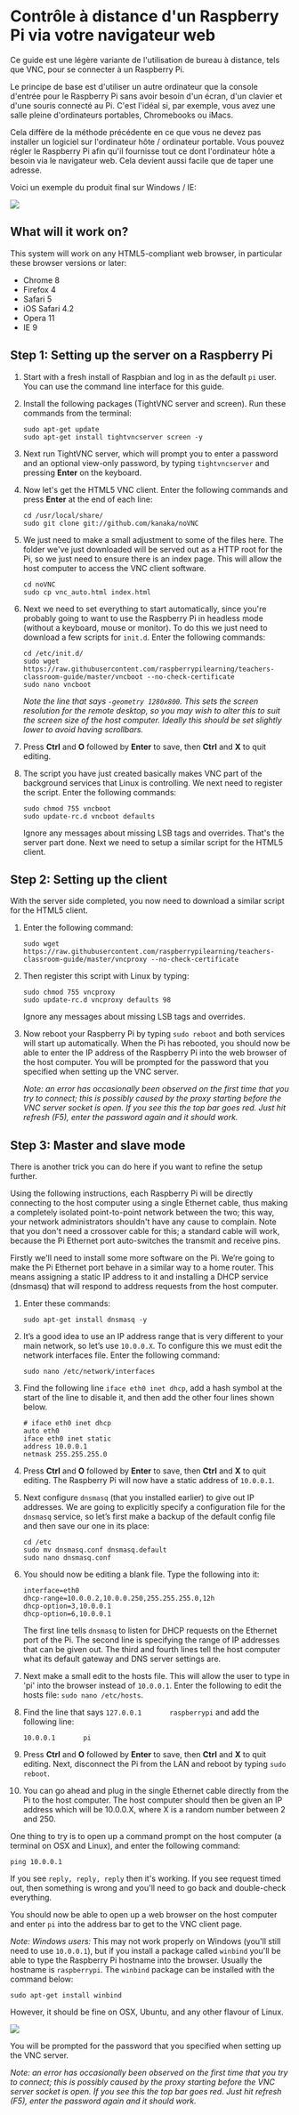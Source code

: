 # Contrôle à distance d'un Raspberry Pi via votre navigateur web 

Ce guide est une légère variante de l'utilisation de bureau à distance, tels que VNC, pour se connecter à un Raspberry Pi. 

Le principe de base est d'utiliser un autre ordinateur que la console d'entrée pour le Raspberry Pi sans avoir besoin d'un écran, d'un clavier et d'une souris connecté au Pi. C'est l'idéal si, par exemple, vous avez une salle pleine d'ordinateurs portables, Chromebooks ou iMacs.

Cela diffère de la méthode précédente en ce que vous ne devez pas installer un logiciel sur l'ordinateur hôte / ordinateur portable. Vous pouvez régler le Raspberry Pi afin qu'il fournisse tout ce dont l'ordinateur hôte a besoin via le navigateur web. Cela devient aussi facile que de taper une adresse.

Voici un exemple du produit final sur Windows / IE:

![](images/vnc_ie.png)

## What will it work on?

This system will work on any HTML5-compliant web browser, in particular these browser versions or later:

- Chrome 8
- Firefox 4
- Safari 5
- iOS Safari 4.2
- Opera 11
- IE 9

## Step 1: Setting up the server on a Raspberry Pi

1. Start with a fresh install of Raspbian and log in as the default `pi` user. You can use the command line interface for this guide.
1. Install the following packages (TightVNC server and screen). Run these commands from the terminal:

	```
	sudo apt-get update
	sudo apt-get install tightvncserver screen -y
	```

1. Next run TightVNC server, which will prompt you to enter a password and an optional view-only password, by typing `tightvncserver` and pressing **Enter** on the keyboard.

1. Now let's get the HTML5 VNC client. Enter the following commands and press **Enter** at the end of each line:

	```
	cd /usr/local/share/
	sudo git clone git://github.com/kanaka/noVNC
	```

1. We just need to make a small adjustment to some of the files here. The folder we've just downloaded will be served out as a HTTP root for the Pi, so we just need to ensure there is an index page. This will allow the host computer to access the VNC client software.
	
	```
	cd noVNC
	sudo cp vnc_auto.html index.html
	```

1. Next we need to set everything to start automatically, since you're probably going to want to use the Raspberry Pi in headless mode (without a keyboard, mouse or monitor). To do this we just need to download a few scripts for `init.d`. Enter the following commands:

	```
	cd /etc/init.d/
	sudo wget https://raw.githubusercontent.com/raspberrypilearning/teachers-classroom-guide/master/vncboot --no-check-certificate
	sudo nano vncboot
	```

	*Note the line that says `-geometry 1280x800`. This sets the screen resolution for the remote desktop, so you may wish to alter this to suit the screen size of the host computer. Ideally this should be set slightly lower to avoid having scrollbars.*

1. Press **Ctrl** and **O** followed by **Enter** to save, then **Ctrl** and **X** to quit editing.

1. The script you have just created basically makes VNC part of the background services that Linux is controlling. We next need to register the script. Enter the following commands:

	```
	sudo chmod 755 vncboot
	sudo update-rc.d vncboot defaults
	```

	Ignore any messages about missing LSB tags and overrides. That's the server part done. Next we need to setup a similar script for the HTML5 client.

## Step 2: Setting up the client

With the server side completed, you now need to download a similar script for the HTML5 client.

1. Enter the following command:

	```
	sudo wget https://raw.githubusercontent.com/raspberrypilearning/teachers-classroom-guide/master/vncproxy --no-check-certificate
	```

1. Then register this script with Linux by typing:

	```
	sudo chmod 755 vncproxy 
	sudo update-rc.d vncproxy defaults 98
	```
	
	Ignore any messages about missing LSB tags and overrides.

1. Now reboot your Raspberry Pi by typing `sudo reboot` and both services will start up automatically. When the Pi has rebooted, you should now be able to enter the IP address of the Raspberry Pi into the web browser of the host computer. You will be prompted for the password that you specified when setting up the VNC server.

	*Note: an error has occasionally been observed on the first time that you try to connect; this is possibly caused by the proxy starting before the VNC server socket is open. If you see this the top bar goes red. Just hit refresh (F5), enter the password again and it should work.*

## Step 3: Master and slave mode

There is another trick you can do here if you want to refine the setup further. 

Using the following instructions, each Raspberry Pi will be directly connecting to the host computer using a single Ethernet cable, thus making a completely isolated point-to-point network between the two; this way, your network administrators shouldn't have any cause to complain. Note that you don't need a crossover cable for this; a standard cable will work, because the Pi Ethernet port auto-switches the transmit and receive pins.

Firstly we'll need to install some more software on the Pi. We’re going to make the Pi Ethernet port behave in a similar way to a home router. This means assigning a static IP address to it and installing a DHCP service (dnsmasq) that will respond to address requests from the host computer.

1. Enter these commands:

	```
	sudo apt-get install dnsmasq -y
	```

1. It’s a good idea to use an IP address range that is very different to your main network, so let’s use `10.0.0.X`. To configure this we must edit the network interfaces file. Enter the following command:

	```
	sudo nano /etc/network/interfaces
	```

1. Find the following line `iface eth0 inet dhcp`, add a hash symbol at the start of the line to disable it, and then add the other four lines shown below.

	```
	# iface eth0 inet dhcp
	auto eth0
	iface eth0 inet static
	address 10.0.0.1
	netmask 255.255.255.0
	```

1. Press **Ctrl** and **O** followed by **Enter** to save, then **Ctrl** and **X** to quit editing. The Raspberry Pi will now have a static address of `10.0.0.1`.

1. Next configure `dnsmasq` (that you installed earlier) to give out IP addresses. We are going to explicitly specify a configuration file for the `dnsmasq` service, so let’s first make a backup of the default config file and then save our one in its place:

	```
	cd /etc
	sudo mv dnsmasq.conf dnsmasq.default
	sudo nano dnsmasq.conf
	```

1. You should now be editing a blank file. Type the following into it:

	```
	interface=eth0
	dhcp-range=10.0.0.2,10.0.0.250,255.255.255.0,12h
	dhcp-option=3,10.0.0.1
	dhcp-option=6,10.0.0.1
	```

	The first line tells `dnsmasq` to listen for DHCP requests on the Ethernet port of the Pi. The second line is specifying the range of IP addresses that can be given out. The third and fourth lines tell the host computer what its default gateway and DNS server settings are.

1. Next make a small edit to the hosts file. This will allow the user to type in 'pi' into the browser instead of `10.0.0.1`. Enter the following to edit the hosts file: `sudo nano /etc/hosts`.

1. Find the line that says `127.0.0.1		raspberrypi` and add the following line:

	`10.0.0.1		pi`

1. Press **Ctrl** and **O** followed by **Enter** to save, then **Ctrl** and **X** to quit editing. Next, disconnect the Pi from the LAN and reboot by typing `sudo reboot`.

1. You can go ahead and plug in the single Ethernet cable directly from the Pi to the host computer.
The host computer should then be given an IP address which will be 10.0.0.X, where X is a random number between 2 and 250.

One thing to try is to open up a command prompt on the host computer (a terminal on OSX and Linux), and enter the following command:

```
ping 10.0.0.1
```

If you see `reply, reply, reply` then it's working. If you see request timed out, then something is wrong and you'll need to go back and double-check everything.

You should now be able to open up a web browser on the host computer and enter `pi` into the address bar to get to the VNC client page. 

*Note: Windows users:* This may not work properly on Windows (you'll still need to use `10.0.0.1`), but if you install a package called `winbind` you'll be able to type the Raspberry Pi hostname into the browser. Usually the hostname is `raspberrypi`. The `winbind` package can be installed with the command below:

`sudo apt-get install winbind`

However, it should be fine on OSX, Ubuntu, and any other flavour of Linux.

![](images/vnc_firefox.png)

You will be prompted for the password that you specified when setting up the VNC server.

*Note: an error has occasionally been observed on the first time that you try to connect; this is possibly caused by the proxy starting before the VNC server socket is open. If you see this the top bar goes red. Just hit refresh (F5), enter the password again and it should work.*
